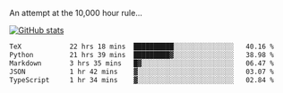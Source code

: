 An attempt at the 10,000 hour rule...

[![GitHub stats](https://github-readme-stats.vercel.app/api/wakatime?username=shyu216&layout=compact)](https://github.com/shyu216)

<!--START_SECTION:waka-->

```txt
TeX            22 hrs 18 mins  ██████████░░░░░░░░░░░░░░░   40.16 %
Python         21 hrs 39 mins  █████████▓░░░░░░░░░░░░░░░   38.98 %
Markdown       3 hrs 35 mins   █▓░░░░░░░░░░░░░░░░░░░░░░░   06.47 %
JSON           1 hr 42 mins    ▓░░░░░░░░░░░░░░░░░░░░░░░░   03.07 %
TypeScript     1 hr 34 mins    ▓░░░░░░░░░░░░░░░░░░░░░░░░   02.84 %
```

<!--END_SECTION:waka-->
